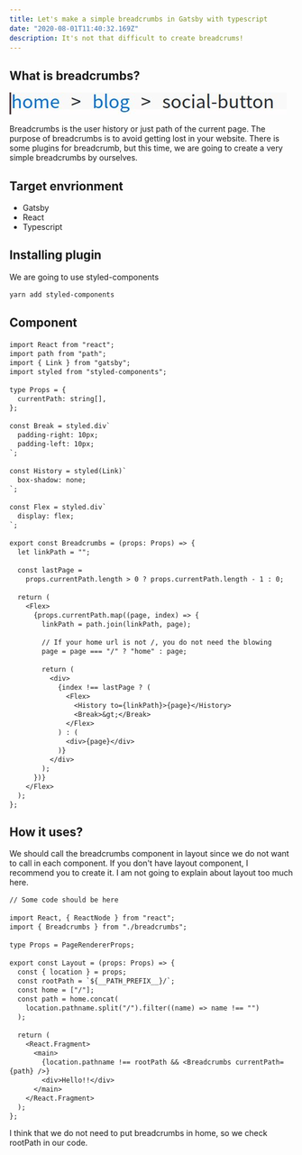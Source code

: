 ```yaml
---
title: Let's make a simple breadcrumbs in Gatsby with typescript
date: "2020-08-01T11:40:32.169Z"
description: It's not that difficult to create breadcrums!
---
```


## What is breadcrumbs?

![breadcrumb](./breadcrumb.jpg)

Breadcrumbs is the user history or just path of the current page. The purpose of breadcrumbs is to avoid getting lost in your website.
There is some plugins for breadcrumb, but this time, we are going to create a very simple breadcrumbs by ourselves.

## Target envrionment

- Gatsby
- React
- Typescript

## Installing plugin

We are going to use styled-components

```bash
yarn add styled-components
```

## Component

```js:title=src/components/breadcrumbs.tsx
import React from "react";
import path from "path";
import { Link } from "gatsby";
import styled from "styled-components";

type Props = {
  currentPath: string[],
};

const Break = styled.div`
  padding-right: 10px;
  padding-left: 10px;
`;

const History = styled(Link)`
  box-shadow: none;
`;

const Flex = styled.div`
  display: flex;
`;

export const Breadcrumbs = (props: Props) => {
  let linkPath = "";

  const lastPage =
    props.currentPath.length > 0 ? props.currentPath.length - 1 : 0;

  return (
    <Flex>
      {props.currentPath.map((page, index) => {
        linkPath = path.join(linkPath, page);

        // If your home url is not /, you do not need the blowing
        page = page === "/" ? "home" : page;

        return (
          <div>
            {index !== lastPage ? (
              <Flex>
                <History to={linkPath}>{page}</History>
                <Break>&gt;</Break>
              </Flex>
            ) : (
              <div>{page}</div>
            )}
          </div>
        );
      })}
    </Flex>
  );
};
```

## How it uses?

We should call the breadcrumbs component in layout since we do not want to call in each component. If you don't have layout component, I recommend you to create it. I am not going to explain about layout too much here.

```js:title=src/components/layout.tsx
// Some code should be here

import React, { ReactNode } from "react";
import { Breadcrumbs } from "./breadcrumbs";

type Props = PageRendererProps;

export const Layout = (props: Props) => {
  const { location } = props;
  const rootPath = `${__PATH_PREFIX__}/`;
  const home = ["/"];
  const path = home.concat(
    location.pathname.split("/").filter((name) => name !== "")
  );

  return (
    <React.Fragment>
      <main>
        {location.pathname !== rootPath && <Breadcrumbs currentPath={path} />}
        <div>Hello!!</div>
      </main>
    </React.Fragment>
  );
};
```

I think that we do not need to put breadcrumbs in home, so we check rootPath in our code.
